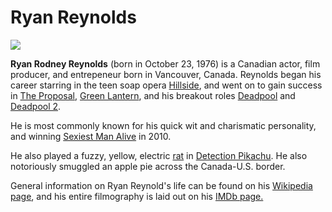 # Ryan Reynolds

![](https://hollywoodlife.com/wp-content/uploads/2021/08/Ryan-Reynolds-Jacked-Promoting-Free-Guy-ftr.jpg?w=620)

**Ryan Rodney Reynolds** (born in October 23, 1976) is a Canadian actor, film producer, and entrepeneur born in Vancouver, Canada. Reynolds began his career starring in the teen soap opera [Hillside](https://en.wikipedia.org/wiki/Fifteen), and went on to gain success in [The Proposal](https://en.wikipedia.org/wiki/The_Proposal_(2009_film)), [Green Lantern](https://en.wikipedia.org/wiki/Green_Lantern_(film)), and his breakout roles [Deadpool](https://en.wikipedia.org/wiki/Deadpool_(film)) and [Deadpool 2](https://en.wikipedia.org/wiki/Deadpool_2).

He is most commonly known for his quick wit and charismatic personality, and winning [Sexiest Man Alive](https://www.insider.com/who-has-been-sexiest-man-alive-people-2018-11#:~:text=Mel%20Gibson%20was%20the%20first,Sexiest%20Man%20Alive%20for%202020.) in 2010.

He also played a fuzzy, yellow, electric [rat](https://www.youtube.com/watch?v=4pkhEyRoidk&ab_channel=Peffu) in [Detection Pikachu](https://en.wikipedia.org/wiki/Detective_Pikachu_(film)). He also notoriously smuggled an apple pie across the Canada-U.S. border.

General information on Ryan Reynold's life can be found on his [Wikipedia page](https://en.wikipedia.org/wiki/Ryan_Reynolds), and his entire filmography is laid out on his [IMDb page.](https://www.imdb.com/name/nm0005351/)

